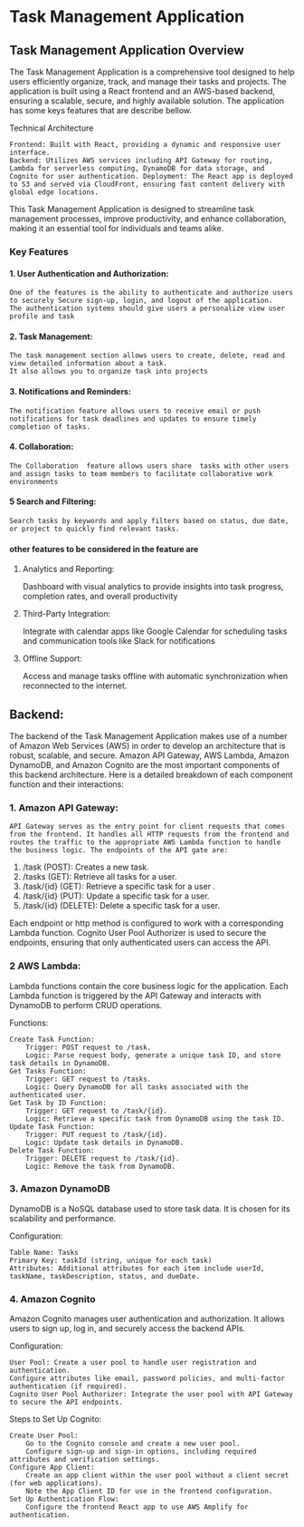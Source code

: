 # Task Management Application

## Task Management Application Overview

The Task Management Application is a comprehensive tool designed to help users efficiently organize, track, and manage their tasks and projects. The application is built using a React frontend and an AWS-based backend, ensuring a scalable, secure, and highly available solution. The application has some keys features that are describe bellow.

Technical Architecture

    Frontend: Built with React, providing a dynamic and responsive user interface.
    Backend: Utilizes AWS services including API Gateway for routing, Lambda for serverless computing, DynamoDB for data storage, and Cognito for user authentication. Deployment: The React app is deployed to S3 and served via CloudFront, ensuring fast content delivery with global edge locations.

This Task Management Application is designed to streamline task management processes, improve productivity, and enhance collaboration, making it an essential tool for individuals and teams alike.

### Key Features

#### 1. User Authentication and Authorization:

    One of the features is the ability to authenticate and authorize users to securely Secure sign-up, login, and logout of the application.
    The authentication systems should give users a personalize view user profile and task

#### 2. Task Management:

    The task management section allows users to create, delete, read and view detailed information about a task.
    It also allows you to organize task into projects

#### 3. Notifications and Reminders:

    The notification feature allows users to receive email or push notifications for task deadlines and updates to ensure timely completion of tasks.

#### 4. Collaboration:

    The Collaboration  feature allows users share  tasks with other users and assign tasks to team members to facilitate collaborative work environments

#### 5 Search and Filtering:

    Search tasks by keywords and apply filters based on status, due date, or project to quickly find relevant tasks.

#### other features to be considered in the feature are

1. Analytics and Reporting:

   Dashboard with visual analytics to provide insights into task progress, completion rates, and overall productivity

2. Third-Party Integration:

   Integrate with calendar apps like Google Calendar for scheduling tasks and communication tools like Slack for notifications

3. Offline Support:

   Access and manage tasks offline with automatic synchronization when reconnected to the internet.

<!-- ====================================== BACKEND ===================================================================================== -->

## Backend:

The backend of the Task Management Application makes use of a number of Amazon Web Services (AWS) in order to develop an architecture that is robust, scalable, and secure. Amazon API Gateway, AWS Lambda, Amazon DynamoDB, and Amazon Cognito are the most important components of this backend architecture. Here is a detailed breakdown of each component function and their interactions:

### 1. Amazon API Gateway:

    API Gateway serves as the entry point for client requests that comes from the frontend. It handles all HTTP requests from the frontend and routes the traffic to the appropriate AWS Lambda function to handle the business logic. The endpoints of the API gate are:

1. /task (POST): Creates a new task.
2. /tasks (GET): Retrieve all tasks for a user.
3. /task/{id} (GET): Retrieve a specific task for a user .
4. /task/{id} (PUT): Update a specific task for a user.
5. /task/{id} (DELETE): Delete a specific task for a user.

Each endpoint or http method is configured to work with a corresponding Lambda function. Cognito User Pool Authorizer is used to secure the endpoints, ensuring that only authenticated users can access the API.

### 2 AWS Lambda:

Lambda functions contain the core business logic for the application. Each Lambda function is triggered by the API Gateway and interacts with DynamoDB to perform CRUD operations.

Functions:

    Create Task Function:
        Trigger: POST request to /task.
        Logic: Parse request body, generate a unique task ID, and store task details in DynamoDB.
    Get Tasks Function:
        Trigger: GET request to /tasks.
        Logic: Query DynamoDB for all tasks associated with the authenticated user.
    Get Task by ID Function:
        Trigger: GET request to /task/{id}.
        Logic: Retrieve a specific task from DynamoDB using the task ID.
    Update Task Function:
        Trigger: PUT request to /task/{id}.
        Logic: Update task details in DynamoDB.
    Delete Task Function:
        Trigger: DELETE request to /task/{id}.
        Logic: Remove the task from DynamoDB.

### 3. Amazon DynamoDB

DynamoDB is a NoSQL database used to store task data. It is chosen for its scalability and performance.

Configuration:

    Table Name: Tasks
    Primary Key: taskId (string, unique for each task)
    Attributes: Additional attributes for each item include userId, taskName, taskDescription, status, and dueDate.

### 4. Amazon Cognito

Amazon Cognito manages user authentication and authorization. It allows users to sign up, log in, and securely access the backend APIs.

Configuration:

    User Pool: Create a user pool to handle user registration and authentication.
    Configure attributes like email, password policies, and multi-factor authentication (if required).
    Cognito User Pool Authorizer: Integrate the user pool with API Gateway to secure the API endpoints.

Steps to Set Up Cognito:

    Create User Pool:
        Go to the Cognito console and create a new user pool.
        Configure sign-up and sign-in options, including required attributes and verification settings.
    Configure App Client:
        Create an app client within the user pool without a client secret (for web applications).
        Note the App Client ID for use in the frontend configuration.
    Set Up Authentication Flow:
        Configure the frontend React app to use AWS Amplify for authentication.
